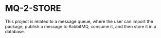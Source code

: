 # MQ-2-STORE
This project is related to a message queue, where the user can import the package, publish a message to RabbitMQ, consume it, and then store it in a database.
